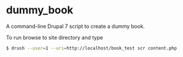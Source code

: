 dummy_book
==========

  A command-line Drupal 7 script to create a dummy book.

  To run browse to site directory and type

```bash
$ drush --user=1 --uri=http://localhost/book_test scr content.php
```
